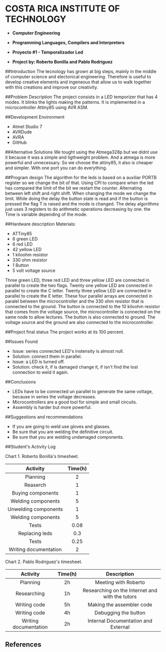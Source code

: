 # COSTA RICA INSTITUTE OF TECHNOLOGY
- **Computer Engineering**

- **Programming Languages, Compilers and Interpreters**


- **Proyecto #1 - ​Temporalizador Led**

- **Project by: Roberto Bonilla and Pablo Rodríguez**







##Introduction
The tecnology has grown at big steps, mainly in the middle of computer science and electonical engineering. Therefore is useful to develop creative elements and ingeneous that allow us to walk together with this creations and improve our creativity.

##Problem Description
The project consists in a LED temporizer that has 4 modes. It blinks the lights making the patterns. It is implemented in a microcontroller Attiny85 using AVR ASM.

##Development Environment
- Atmel Studio 7
- AVRDude
- AVRA
- GitHub

##Alternative Solutions
We tought using the Atmega328p but we didnt use it because it was a simple and ligthweight problem. And a atmega is more powerful and unnecessary. So we choose the attiny85, it also is cheaper and simpler. With one port you can do everything.

##Program design
The algorithm for the leds is based on a auxiliar PORTB register so we change the bit of that. Using CPI to compare when the led has compared the limit of the bit we restart the counter. Alternating between left shift and right shift. When changing the mode we change the limit.
While doing the delay the button state is read and if the button is pressed the flag T is raised and  the mode is changed. The delay algorithms just uses 3 registers to do arithmetic operations decreasing by one. the Time is variable depending of the mode.

##Hardware description
Materials:
- ATTiny85
- 6 green LED
- 6 red LED
- 42 yellow LED
- 1 kiloohm resistor
- 330 ohm resistor
- 1 Button
- 5 volt voltage source

Three green LED, three red LED and three yellow LED are connected in parallel to create the two flags. Twenty one yellow LED are connected in parallel to create the C letter. Twenty three yellow LED are connected in parallel to create the E letter. These four parallel arrays are connected in paralel between the microcontroller and the 330 ohm resistor that is connected to the ground. The button is connected to the 10 kiloohm resistor that comes from the voltage source, the microcontroller is connected on the same node to allow lectures. The button is also connected to ground. The voltage source and the ground are also connected to the microcontroller.

##Project final status
The project works at its 100 percent.

##Issues Found
- Issue: series connected LED's instensity is almost null.
- Solution: connect them in parallel.
- Issue: a LED is turned off.
- Solution: check it, if is damaged change it, if isn't find the lost connection to weld it again.

##Conclusions
- LEDs have to be connected un parallel to generate the same voltage, because in series the voltage decreases.
- Microcontrollers are a good tool for simple and small circuits.
- Assembly is harder but more powerful.

##Suggestions and recommendations
- If you are going to weld use gloves and glasses.
- Be sure that you are welding the definitive circuit.
- Be sure that you are welding undamaged components.

##Student's Activity Log

Chart 1. Roberto Bonilla's timesheet.

| Activity                    |Time(h)|
|:---------------------------:|:-----:|
| Planning                    |   2   |
| Reaserch                    |   1   |
| Buying components           |   1   |
| Welding components          |   5   |
| Unwelding components        |   1   |
| Welding components          |   5   |
| Tests                       |  0.08 |
| Replacing leds              |  0.3  |
| Tests                       |  0.25 |
| Writing documentation       |   2   |

Chart 2. Pablo Rodriguez's timesheet.

| Activity                    | Time(h) | Description |
|:---------------------------:|:-------:|:-----------:|
| Planning                    |    2h   | Meeting with Roberto |
| Researching              	   |    1h   | Researching on the Internet and with the tutors|
| Writing code                |    5h   | Making the assembler code |
| Writing code                |    4h   | Debugging the button |
| Writing documentation       |    2h   | Internal Documentation and External |

## References

